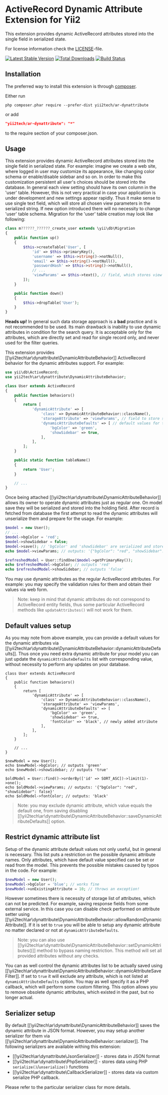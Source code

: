 ActiveRecord Dynamic Attribute Extension for Yii2
=================================================

This extension provides dynamic ActiveRecord attributes stored into the single field in serialized state.

For license information check the [LICENSE](LICENSE.md)-file.

[![Latest Stable Version](https://poser.pugx.org/yii2tech/ar-dynattribute/v/stable.png)](https://packagist.org/packages/yii2tech/ar-dynattribute)
[![Total Downloads](https://poser.pugx.org/yii2tech/ar-dynattribute/downloads.png)](https://packagist.org/packages/yii2tech/ar-dynattribute)
[![Build Status](https://travis-ci.org/yii2tech/ar-dynattribute.svg?branch=master)](https://travis-ci.org/yii2tech/ar-dynattribute)


Installation
------------

The preferred way to install this extension is through [composer](http://getcomposer.org/download/).

Either run

```
php composer.phar require --prefer-dist yii2tech/ar-dynattribute
```

or add

```json
"yii2tech/ar-dynattribute": "*"
```

to the require section of your composer.json.


Usage
-----

This extension provides dynamic ActiveRecord attributes stored into the single field in serialized state.
For example: imagine we create a web site, where logged in user may customize its appearance, like changing
color schema or enable/disable sidebar and so on. In order to make this customization persistent all user's
choices should be stored into the database. In general each view setting should have its own column in the
'user' table. However, this is not very practical in case your application is under development and new
settings appear rapidly. Thus it make sense to use single text field, which will store all chosen view
parameters in the serialized string. If new option introduced there will no necessity to change 'user' table
schema.
Migration for the 'user' table creation may look like following:

```php
class m??????_??????_create_user extends \yii\db\Migration
{
    public function up()
    {
        $this->createTable('User', [
            'id' => $this->primaryKey(),
            'username' => $this->string()->notNull(),
            'email' => $this->string()->notNull(),
            'passwordHash' => $this->string()->notNull(),
            // ...
            'viewParams' => $this->text(), // field, which stores view parameters in serialized state
        ]);
    }

    public function down()
    {
        $this->dropTable('User');
    }
}
```

**Heads up!** In general such data storage approach is a **bad** practice and is not recommended to be used.
Its main drawback is inability to use dynamic attributes in condition for the search query.
It is acceptable only for the attributes, which are directly set and read for single record only, and never
used for the filter queries.

This extension provides [[\yii2tech\ar\dynattribute\DynamicAttributeBehavior]] ActiveRecord behavior for
the dynamic attributes support.
For example:

```php
use yii\db\ActiveRecord;
use yii2tech\ar\dynattribute\DynamicAttributeBehavior;

class User extends ActiveRecord
{
    public function behaviors()
    {
        return [
            'dynamicAttribute' => [
                'class' => DynamicAttributeBehavior::className(),
                'storageAttribute' => 'viewParams', // field to store serialized attributes
                'dynamicAttributeDefaults' => [ // default values for the dynamic attributes
                    'bgColor' => 'green',
                    'showSidebar' => true,
                ],
            ],
        ];
    }

    public static function tableName()
    {
        return 'User';
    }

    // ...
}
```

Once being attached [[\yii2tech\ar\dynattribute\DynamicAttributeBehavior]] allows its owner to operate
dynamic attributes just as regular one. On model save they will be serialized and stored into the holding
field. After record is fetched from database the first attempt to read the dynamic attributes will unserialize
them and prepare for the usage.
For example:

```php
$model = new User();
// ...
$model->bgColor = 'red';
$model->showSidebar = false;
$model->save(); // 'bgColor' and 'showSidebar' are serialized and stored at 'viewParams'
echo $model->viewParams; // outputs: '{"bgColor": "red", "showSidebar": false}'

$refreshedModel = User::findOne($model->getPrimaryKey());
echo $refreshedModel->bgColor; // outputs 'red'
echo $refreshedModel->showSidebar; // outputs 'false'
```

You may use dynamic attributes as the regular ActiveRecord attributes. For example: you may
specify the validation rules for them and obtain their values via web form.

> Note: keep in mind that dynamic attributes do not correspond to ActiveRecord entity fields, thus
  some particular ActiveRecord methods like `updateAttributes()` will not work for them.


## Default values setup <span id="default-values-setup"></span>

As you may note from above example, you can provide a default values for the dynamic attributes
via [[\yii2tech\ar\dynattribute\DynamicAttributeBehavior::dynamicAttributeDefaults]].
Thus once you need extra dynamic attribute for your model you can just update the `dynamicAttributeDefaults`
list with corresponding value, without necessity to perform any updates on your database.

```
class User extends ActiveRecord
{
    public function behaviors()
    {
        return [
            'dynamicAttribute' => [
                'class' => DynamicAttributeBehavior::className(),
                'storageAttribute' => 'viewParams',
                'dynamicAttributeDefaults' => [
                    'bgColor' => 'green',
                    'showSidebar' => true,
                    'fontColor' => 'black', // newly added attribute
                ],
            ],
        ];
    }

    // ...
}

$newModel = new User();
echo $newModel->bgColor; // outputs 'green'
echo $newModel->showSidebar; // outputs 'true'

$oldModel = User::find()->orderBy(['id' => SORT_ASC])->limit(1)->one();
echo $oldModel->viewParams; // outputs: '{"bgColor": "red", "showSidebar": false}'
echo $oldModel->fontColor; // outputs: 'black'
```

> Note: you may exclude dynamic attribute, which value equals the default one, from saving disabling
  [[\yii2tech\ar\dynattribute\DynamicAttributeBehavior::saveDynamicAttributeDefaults]] option.


## Restrict dynamic attribute list <span id="restrict-dynamic-attribute-list"></span>

Setup of the dynamic attribute default values not only useful, but in general is necessary.
This list puts a restriction on the possible dynamic attribute names. Only attributes, which
have default value specified can be set or read from the model. This prevents the possible mistakes
caused by typos in the code.
For example:

```php
$newModel = new User();
$newModel->bgColor = 'blue'; // works fine
$newModel->unExistingAttribute = 10; // throws an exception!
```

However sometimes there is necessity of storage list of attributes, which can not be predicted.
For example, saving response fields from some external service.
In this case you can disable check performed on attribute setter using
[[\yii2tech\ar\dynattribute\DynamicAttributeBehavior::allowRandomDynamicAttribute]].
If it is set to `true` you will be able to setup any dynamic attribute no matter declared or not
at `dynamicAttributeDefaults`.

> Note: you can also use [[\yii2tech\ar\dynattribute\DynamicAttributeBehavior::setDynamicAttributes()]] method
  to bypass naming restriction. This method will set all provided attributes without any checks.

You can as well control the dynamic attributes list to be actually saved using [[\yii2tech\ar\dynattribute\DynamicAttributeBehavior::dynamicAttributeSaveFilter]].
If set to `true` it will exclude any attribute, which is not listed at `dynamicAttributeDefaults` option. You may as
well specify it as a PHP callback, which will perform some custom filtering. This option allows you to remove obsolete
dynamic attributes, which existed in the past, but no longer actual.


## Serializer setup <span id="serializer-setup"></span>

By default [[\yii2tech\ar\dynattribute\DynamicAttributeBehavior]] saves the dynamic attribute in JSON
format. However, you may setup another serializer for them via [[\yii2tech\ar\dynattribute\DynamicAttributeBehavior::serializer]].
The following serializers are available withing this extension:

 - [[\yii2tech\ar\dynattribute\JsonSerializer]] - stores data in JSON format
 - [[\yii2tech\ar\dynattribute\PhpSerializer]] - stores data using PHP `serialize()`/`unserialize()` functions
 - [[\yii2tech\ar\dynattribute\CallbackSerializer]] - stores data via custom serialize PHP callback.

Please refer to the particular serializer class for more details.
